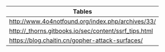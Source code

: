 
| Tables        |
| ------------- |
| http://www.4o4notfound.org/index.php/archives/33/   | 
| http://_thorns.gitbooks.io/sec/content/ssrf_tips.html |
| https://blog.chaitin.cn/gopher-attack-surfaces/ |
